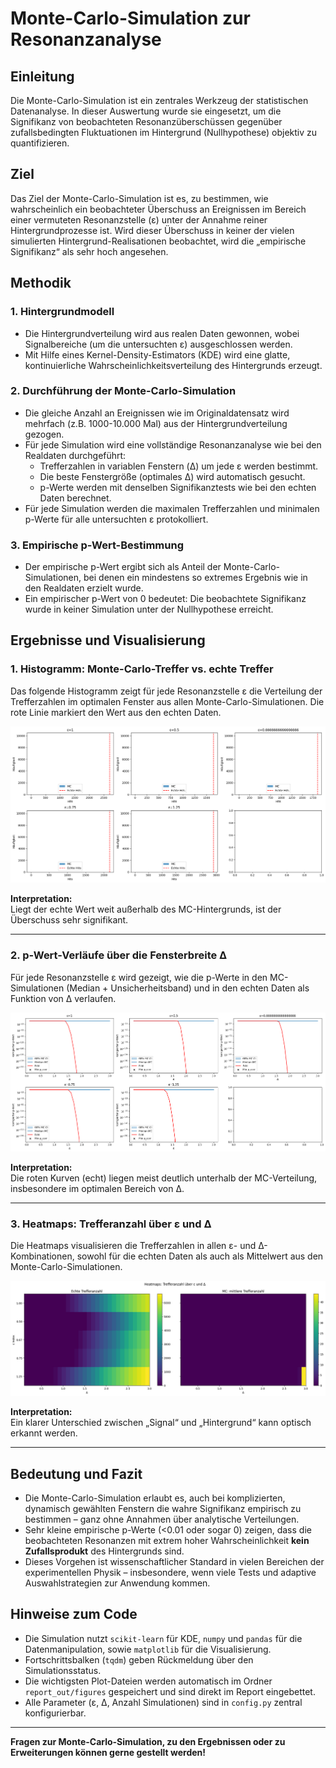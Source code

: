 # Monte-Carlo-Simulation zur Resonanzanalyse

## Einleitung

Die Monte-Carlo-Simulation ist ein zentrales Werkzeug der statistischen Datenanalyse. In dieser Auswertung wurde sie eingesetzt, um die Signifikanz von beobachteten Resonanzüberschüssen gegenüber zufallsbedingten Fluktuationen im Hintergrund (Nullhypothese) objektiv zu quantifizieren.

## Ziel

Das Ziel der Monte-Carlo-Simulation ist es, zu bestimmen, wie wahrscheinlich ein beobachteter Überschuss an Ereignissen im Bereich einer vermuteten Resonanzstelle (ε) unter der Annahme reiner Hintergrundprozesse ist. Wird dieser Überschuss in keiner der vielen simulierten Hintergrund-Realisationen beobachtet, wird die „empirische Signifikanz“ als sehr hoch angesehen.

## Methodik

### 1. Hintergrundmodell

- Die Hintergrundverteilung wird aus realen Daten gewonnen, wobei Signalbereiche (um die untersuchten ε) ausgeschlossen werden.
- Mit Hilfe eines Kernel-Density-Estimators (KDE) wird eine glatte, kontinuierliche Wahrscheinlichkeitsverteilung des Hintergrunds erzeugt.

### 2. Durchführung der Monte-Carlo-Simulation

- Die gleiche Anzahl an Ereignissen wie im Originaldatensatz wird mehrfach (z.B. 1000-10.000 Mal) aus der Hintergrundverteilung gezogen.
- Für jede Simulation wird eine vollständige Resonanzanalyse wie bei den Realdaten durchgeführt:
    - Trefferzahlen in variablen Fenstern (Δ) um jede ε werden bestimmt.
    - Die beste Fenstergröße (optimales Δ) wird automatisch gesucht.
    - p-Werte werden mit denselben Signifikanztests wie bei den echten Daten berechnet.
- Für jede Simulation werden die maximalen Trefferzahlen und minimalen p-Werte für alle untersuchten ε protokolliert.

### 3. Empirische p-Wert-Bestimmung

- Der empirische p-Wert ergibt sich als Anteil der Monte-Carlo-Simulationen, bei denen ein mindestens so extremes Ergebnis wie in den Realdaten erzielt wurde.
- Ein empirischer p-Wert von 0 bedeutet: Die beobachtete Signifikanz wurde in keiner Simulation unter der Nullhypothese erreicht.

## Ergebnisse und Visualisierung

### 1. Histogramm: Monte-Carlo-Treffer vs. echte Treffer

Das folgende Histogramm zeigt für jede Resonanzstelle ε die Verteilung der Trefferzahlen im optimalen Fenster aus allen Monte-Carlo-Simulationen. Die rote Linie markiert den Wert aus den echten Daten.

![Histogramm MC vs Echt](report_out/figures/hist_mc_vs_real_hits.png)

**Interpretation:**  
Liegt der echte Wert weit außerhalb des MC-Hintergrunds, ist der Überschuss sehr signifikant.

---

### 2. p-Wert-Verläufe über die Fensterbreite Δ

Für jede Resonanzstelle ε wird gezeigt, wie die p-Werte in den MC-Simulationen (Median + Unsicherheitsband) und in den echten Daten als Funktion von Δ verlaufen.

![p-Wert-Verläufe](report_out/figures/pvalue_curves.png)

**Interpretation:**  
Die roten Kurven (echt) liegen meist deutlich unterhalb der MC-Verteilung, insbesondere im optimalen Bereich von Δ.

---

### 3. Heatmaps: Trefferanzahl über ε und Δ

Die Heatmaps visualisieren die Trefferzahlen in allen ε- und Δ-Kombinationen, sowohl für die echten Daten als auch als Mittelwert aus den Monte-Carlo-Simulationen.

![Heatmaps Trefferanzahl](report_out/figures/heatmaps_hits.png)

**Interpretation:**  
Ein klarer Unterschied zwischen „Signal“ und „Hintergrund“ kann optisch erkannt werden.

---

## Bedeutung und Fazit

- Die Monte-Carlo-Simulation erlaubt es, auch bei komplizierten, dynamisch gewählten Fenstern die wahre Signifikanz empirisch zu bestimmen – ganz ohne Annahmen über analytische Verteilungen.
- Sehr kleine empirische p-Werte (<0.01 oder sogar 0) zeigen, dass die beobachteten Resonanzen mit extrem hoher Wahrscheinlichkeit **kein Zufallsprodukt** des Hintergrunds sind.
- Dieses Vorgehen ist wissenschaftlicher Standard in vielen Bereichen der experimentellen Physik – insbesondere, wenn viele Tests und adaptive Auswahlstrategien zur Anwendung kommen.

## Hinweise zum Code

- Die Simulation nutzt `scikit-learn` für KDE, `numpy` und `pandas` für die Datenmanipulation, sowie `matplotlib` für die Visualisierung.
- Fortschrittsbalken (`tqdm`) geben Rückmeldung über den Simulationsstatus.
- Die wichtigsten Plot-Dateien werden automatisch im Ordner `report_out/figures` gespeichert und sind direkt im Report eingebettet.
- Alle Parameter (ε, Δ, Anzahl Simulationen) sind in `config.py` zentral konfigurierbar.

---

**Fragen zur Monte-Carlo-Simulation, zu den Ergebnissen oder zu Erweiterungen können gerne gestellt werden!**